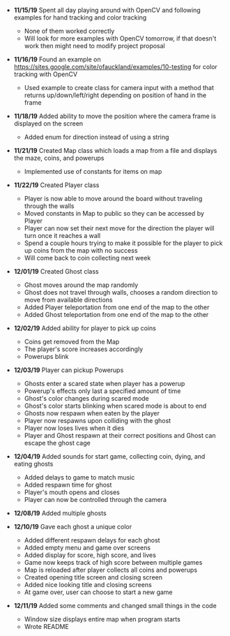 - **11/15/19** Spent all day playing around with OpenCV and following examples for hand tracking and color tracking
  - None of them worked correctly
  - Will look for more examples with OpenCV tomorrow, if that doesn't work then might need to modify project proposal

- **11/16/19** Found an example on https://sites.google.com/site/ofauckland/examples/10-testing for color tracking with OpenCV
  - Used example to create class for camera input with a method that returns up/down/left/right depending on position of hand in the frame

- **11/18/19** Added ability to move the position where the camera frame is displayed on the screen
  - Added enum for direction instead of using a string

- **11/21/19** Created Map class which loads a map from a file and displays the maze, coins, and powerups
  - Implemented use of constants for items on map

- **11/22/19** Created Player class
  - Player is now able to move around the board without traveling through the walls
  - Moved constants in Map to public so they can be accessed by Player
  - Player can now set their next move for the direction the player will turn once it reaches a wall
  - Spend a couple hours trying to make it possible for the player to pick up coins from the map with no success
  - Will come back to coin collecting next week

- **12/01/19** Created Ghost class
  - Ghost moves around the map randomly
  - Ghost does not travel through walls, chooses a random direction to move from available directions
  - Added Player teleportation from one end of the map to the other
  - Added Ghost teleportation from one end of the map to the other

- **12/02/19** Added ability for player to pick up coins
  - Coins get removed from the Map
  - The player's score increases accordingly
  - Powerups blink

- **12/03/19** Player can pickup Powerups
  - Ghosts enter a scared state when player has a powerup
  - Powerup's effects only last a specified amount of time
  - Ghost's color changes during scared mode
  - Ghost's color starts blinking when scared mode is about to end
  - Ghosts now respawn when eaten by the player
  - Player now respawns upon colliding with the ghost
  - Player now loses lives when it dies
  - Player and Ghost respawn at their correct positions and Ghost can escape the ghost cage

- **12/04/19** Added sounds for start game, collecting coin, dying, and eating ghosts
  - Added delays to game to match music
  - Added respawn time for ghost
  - Player's mouth opens and closes
  - Player can now be controlled through the camera

- **12/08/19** Added multiple ghosts

- **12/10/19** Gave each ghost a unique color
  - Added different respawn delays for each ghost
  - Added empty menu and game over screens
  - Added display for score, high score, and lives
  - Game now keeps track of high score between multiple games
  - Map is reloaded after player collects all coins and powerups
  - Created opening title screen and closing screen
  - Added nice looking title and closing screens
  - At game over, user can choose to start a new game

- **12/11/19** Added some comments and changed small things in the code
  - Window size displays entire map when program starts
  - Wrote README
